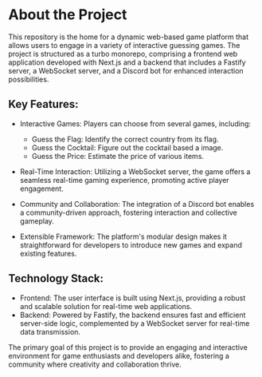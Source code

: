 # About the Project

This repository is the home for a dynamic web-based game platform that allows users to engage in a variety of interactive guessing games. The project is structured as a turbo monorepo, comprising a frontend web application developed with Next.js and a backend that includes a Fastify server, a WebSocket server, and a Discord bot for enhanced interaction possibilities.

## Key Features:

- Interactive Games: Players can choose from several games, including:

  - Guess the Flag: Identify the correct country from its flag.
  - Guess the Cocktail: Figure out the cocktail based a image.
  - Guess the Price: Estimate the price of various items.

- Real-Time Interaction: Utilizing a WebSocket server, the game offers a seamless real-time gaming experience, promoting active player engagement.
- Community and Collaboration: The integration of a Discord bot enables a community-driven approach, fostering interaction and collective gameplay.
- Extensible Framework: The platform's modular design makes it straightforward for developers to introduce new games and expand existing features.

## Technology Stack:

- Frontend: The user interface is built using Next.js, providing a robust and scalable solution for real-time web applications.
- Backend: Powered by Fastify, the backend ensures fast and efficient server-side logic, complemented by a WebSocket server for real-time data transmission.

The primary goal of this project is to provide an engaging and interactive environment for game enthusiasts and developers alike, fostering a community where creativity and collaboration thrive.
